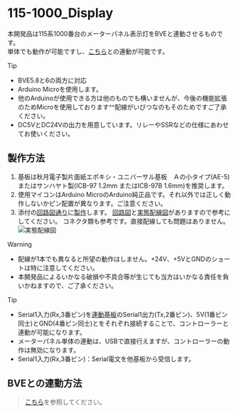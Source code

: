 # 115-1000_Display
本開発品は115系1000番台のメーターパネル表示灯をBVEと連動させるものです。  
単体でも動作が可能ですし、[こちら](https://github.com/GraphTechKEN/MC53_ME38_BVE_VM)との連動が可能です。

> [!TIP]
>- BVE5.8と6の両方に対応
>- Arduino Microを使用します。
>- 他のArduinoが使用できる方は他のものでも構いませんが、今後の機能拡張のためMicroを使用しております^^配線がいびつなのもそのためですご了承ください。
>- DC5VとDC24Vの出力を用意しています。リレーやSSRなどの仕様にあわせてお使いください。

## 製作方法
1. 基板は秋月電子製片面紙エポキシ・ユニバーサル基板　Ａの小タイプ(AE-5)またはサンハヤト製(ICB-97 1.2mm またはICB-97B 1.6mm)を推奨します。
2. 使用マイコンはArduino MicroのArduino純正品です。それ以外では正しく動作しないかピン配置が異なります。ご注意ください。
4. 添付の[回路図通り](115-1000_Display_6.0.0.4.pdf)に[製作](115-1000_Display_6.0.0.4.png)します。
   [回路図](115-1000_Display_6.0.0.4.pdf)と[実態配線図](115-1000_Display_6.0.0.4.7.png)がありますので参考にしてください。
   コネクタ類も参考です。直接配線しても問題はありません。
   ![実態配線図](https://github.com/GraphTechKEN/115-1000_Display/blob/main/115-1000_Display_6.0.0.4.png)

> [!WARNING]
>- 配線が1本でも異なると所望の動作はしません。+24V、+5VとGNDのショートは特に注意してください。
>- 本開発品によるいかなる破損や不具合等が生じても当方はいかなる責任を負いかねますので、ご了承ください。

> [!TIP]
>- Serial1入力(Rx,3番ピン)を[連動基板](https://github.com/GraphTechKEN/MC53_ME38_BVE_VM)のSerial1出力(Tx,2番ピン)、5V(1番ピン同士)とGND(4番ピン同士)とをそれぞれ接続することで、コントローラーと連動が可能になります。
>- メーターパネル単体の連動は、USBで直接行えますが、コントローラーの動作は無効になります。
>- Serial1入力(Rx,3番ピン)：Serial電文を他基板から受信します。

## BVEとの連動方法
> [こちら](https://github.com/GraphTechKEN/SerialOutputEx)を参照してください。
